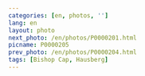 ```yaml
---
categories: [en, photos, '']
lang: en
layout: photo
next_photo: /en/photos/P0000201.html
picname: P0000205
prev_photo: /en/photos/P0000204.html
tags: [Bishop Cap, Hausberg]
---
```

